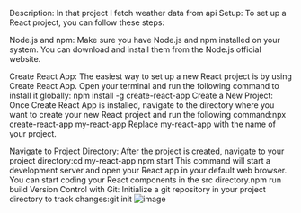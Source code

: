 Description:
In that project I fetch weather data from api 
Setup:
To set up a React project, you can follow these steps:

Node.js and npm: Make sure you have Node.js and npm installed on your system. You can download and install them from the Node.js official website.

Create React App: The easiest way to set up a new React project is by using Create React App. Open your terminal and run the following command to install it globally: npm install -g create-react-app Create a New Project: Once Create React App is installed, navigate to the directory where you want to create your new React project and run the following command:npx create-react-app my-react-app Replace my-react-app with the name of your project.

Navigate to Project Directory: After the project is created, navigate to your project directory:cd my-react-app npm start This command will start a development server and open your React app in your default web browser. You can start coding your React components in the src directory.npm run build Version Control with Git: Initialize a git repository in your project directory to track changes:git init
![image](https://github.com/runtime-error786/Weather-app-with-api/assets/123109871/c8c9b688-e932-49e3-b468-87d066c7aae3)
